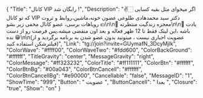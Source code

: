 {
"Title": "کانال VIP رایگان شد !",
"Description": "✌️🏻 اگر میخوای مثل بقیه کسایی که تو کانال VIP دکتر سید محمدهادی طلوعی عضون خونه،ماشین،روابط و ثروت رویاهات برسی، عضو کانال مخفی زیر بشو 💵\n\n💎 معجزه زندگیت منتظرته\n\n🧨 یادت باشه ،این لینک فقط تا 12 ظهر فعاله و بعد اون منقضی میشه،پس فرصت رو از دست نده 😁\n\n(عضویت اجباری نیست ، میتونید بدون عضو شدن به برنامه برگردید و از فیلترشکن استفاده کنید)",
"Link": "tg://join?invite=GUymafN_3DcyMjlk",
"ColorWave": "#ffff00",
"ColorWaveTwo": "#fdd600",
"ColorBackGround": "#ffffff",
"TitleGravity": "center",
"MessageGravity": "right",
"ColorMessage": "#ff323232",
"ColorTitle": "#ff111111",
"ColorBtn": "#ffffff",
"ColorBtnBg": "#00a043",
"ColorBtnCancell": "#ffffff",
"ColorBtnCancellBg": "#e90000",
"Cancellable": "false",
"MessageID": "1",
"ShowTime": "999",
"Button": "  عضویت  ",
"ButtonCancell": " بعدا ",
"Closure": "true",
"Show": "on"
}
